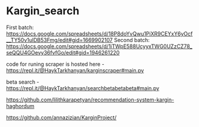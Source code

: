 # Kargin_search
First batch: 
https://docs.google.com/spreadsheets/d/18P8doYvQwu1PiXR9CEYxY6yOcf__TY50v1ulDB53Fmg/edit#gid=1669902107
Second batch:
https://docs.google.com/spreadsheets/d/1iTWpE588UcyyxTWG0UZzCZ78_seQQU4GOevy36fvfGo/edit#gid=1946261220

code for runing scraper is hosted here - https://repl.it/@HaykTarkhanyan/karginscraper#main.py

beta search - https://repl.it/@HaykTarkhanyan/searchbetabetabeta#main.py

https://github.com/lilithkarapetyan/recommendation-system-kargin-haghordum

https://github.com/annazizian/KarginProject/
